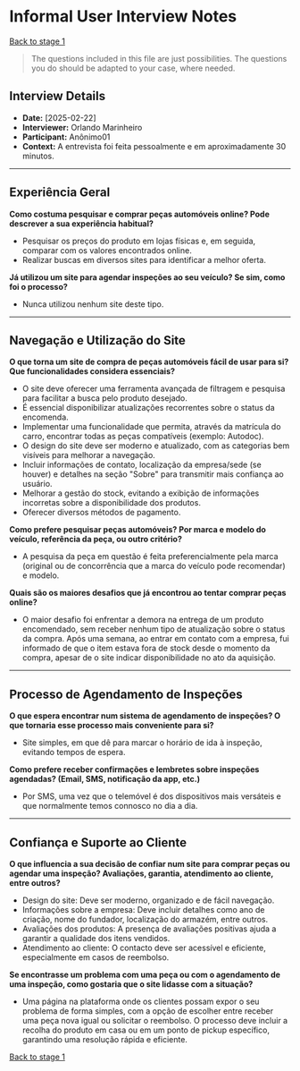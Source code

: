 # Informal User Interview Notes 
[Back to stage 1](../b_stage_1_context_definition)


> 	The questions included in this file are just possibilities. The questions you do should be adapted to your case, where needed.

## Interview Details 
- **Date:** [2025-02-22] 
- **Interviewer:** Orlando Marinheiro
- **Participant:** Anônimo01 
- **Context:**  A entrevista foi feita pessoalmente e em aproximadamente 30 minutos.

- --- 
## Experiência Geral

 **Como costuma pesquisar e comprar peças automóveis online? Pode descrever a sua experiência habitual?** 
- Pesquisar os preços do produto em lojas físicas e, em seguida, comparar com os valores encontrados online.
- Realizar buscas em diversos sites para identificar a melhor oferta.

**Já utilizou um site para agendar inspeções ao seu veículo? Se sim, como foi o processo?** 
- Nunca utilizou nenhum site deste tipo.

---- 
## Navegação e Utilização do Site
**O que torna um site de compra de peças automóveis fácil de usar para si? Que funcionalidades considera essenciais?** 
- O site deve oferecer uma ferramenta avançada de filtragem e pesquisa para facilitar a busca pelo produto desejado.
- É essencial disponibilizar atualizações recorrentes sobre o status da encomenda.
- Implementar uma funcionalidade que permita, através da matrícula do carro, encontrar todas as peças compatíveis (exemplo: Autodoc).
- O design do site deve ser moderno e atualizado, com as categorias bem visíveis para melhorar a navegação.
- Incluir informações de contato, localização da empresa/sede (se houver) e detalhes na seção "Sobre" para transmitir mais confiança ao usuário.
- Melhorar a gestão do stock, evitando a exibição de informações incorretas sobre a disponibilidade dos produtos.
- Oferecer diversos métodos de pagamento.


**Como prefere pesquisar peças automóveis? Por marca e modelo do veículo, referência da peça, ou outro critério?** 
- A pesquisa da peça em questão é feita preferencialmente pela marca (original ou de concorrência que a marca do veículo pode recomendar) e modelo.


**Quais são os maiores desafios que já encontrou ao tentar comprar peças online?** 
- O maior desafio foi enfrentar a demora na entrega de um produto encomendado, sem receber nenhum tipo de atualização sobre o status da compra. Após uma semana, ao entrar em contato com a empresa, fui informado de que o item estava fora de stock desde o momento da compra, apesar de o site indicar disponibilidade no ato da aquisição.

--- 
## Processo de Agendamento de Inspeções 

**O que espera encontrar num sistema de agendamento de inspeções? O que tornaria esse processo mais conveniente para si?** 
- Site simples, em que dê para marcar o horário de ida à inspeção, evitando tempos de espera.
 

**Como prefere receber confirmações e lembretes sobre inspeções agendadas? (Email, SMS, notificação da app, etc.)** 
- Por SMS, uma vez que o telemóvel é dos dispositivos mais versáteis e que normalmente temos connosco no dia a dia.

--- 
## Confiança e Suporte ao Cliente 

**O que influencia a sua decisão de confiar num site para comprar peças ou agendar uma inspeção? Avaliações, garantia, atendimento ao cliente, entre outros?**
- Design do site: Deve ser moderno, organizado e de fácil navegação.
- Informações sobre a empresa: Deve incluir detalhes como ano de criação, nome do fundador, localização do armazém, entre outros.
- Avaliações dos produtos: A presença de avaliações positivas ajuda a garantir a qualidade dos itens vendidos.
- Atendimento ao cliente: O contacto deve ser acessível e eficiente, especialmente em casos de reembolso.

**Se encontrasse um problema com uma peça ou com o agendamento de uma inspeção, como gostaria que o site lidasse com a situação?**
- Uma página na plataforma onde os clientes possam expor o seu problema de forma simples, com a opção de escolher entre receber uma peça nova igual ou solicitar o reembolso. O processo deve incluir a recolha do produto em casa ou em um ponto de pickup específico, garantindo uma resolução rápida e eficiente.

[Back to stage 1](../b_stage_1_context_definition)

